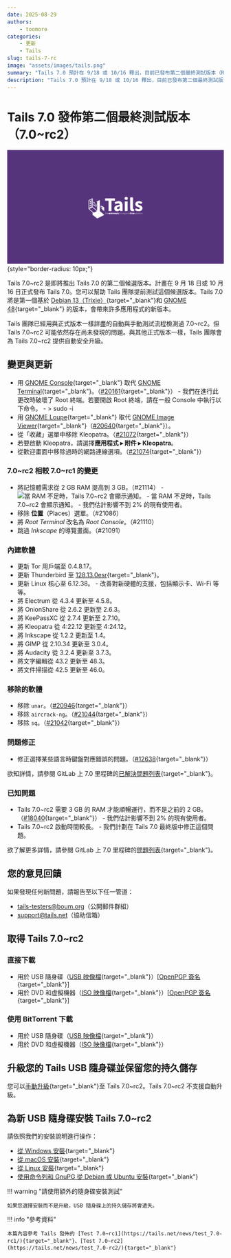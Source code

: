 ```yaml
---
date: 2025-08-29
authors:
    - toomore
categories:
    - 更新
    - Tails
slug: tails-7-rc
image: "assets/images/tails.png"
summary: "Tails 7.0 預計在 9/18 或 10/16 釋出，目前已發布第二個最終測試版本（RC）邀請大家協助測試"
description: "Tails 7.0 預計在 9/18 或 10/16 釋出，目前已發布第二個最終測試版本（RC）邀請大家協助測試"
---
```


# Tails 7.0 發佈第二個最終測試版本（7.0~rc2）

![Tails](./assets/images/tails.png){style="border-radius: 10px;"}

Tails 7.0~rc2 是即將推出 Tails 7.0 的第二個候選版本。計畫在 9 月 18 日或 10 月 16 日正式發布 Tails 7.0。您可以幫助 Tails 團隊提前測試這個候選版本。Tails 7.0 將是第一個基於 [Debian 13（Trixie）](https://www.debian.org/releases/trixie/release-notes/){target="_blank"}和 [GNOME 48](https://release.gnome.org/48/){target="_blank"} 的版本，會帶來許多應用程式的新版本。

Tails 團隊已經用與正式版本一樣詳盡的自動與手動測試流程檢測過 7.0~rc2。但 Tails 7.0~rc2 可能依然存在尚未發現的問題。與其他正式版本一樣，Tails 團隊會為 Tails 7.0~rc2 提供自動安全升級。

<!--more-->

## 變更與更新

- 用 [GNOME Console](https://apps.gnome.org/Console/){target="_blank"} 取代 [GNOME Terminal](https://gitlab.gnome.org/GNOME/gnome-terminal){target="_blank"}。（[#20161](https://gitlab.tails.boum.org/tails/tails/-/issues/20161){target="_blank"}）
      - 我們在進行此更改時破壞了 Root 終端。若要開啟 Root 終端，請在一般 Console 中執行以下命令。
      - > sudo -i
- 用 [GNOME Loupe](https://apps.gnome.org/Loupe/){target="_blank"} 取代 [GNOME Image Viewer](https://wiki.gnome.org/Apps/EyeOfGnome){target="_blank"}（[#20640](https://gitlab.tails.boum.org/tails/tails/-/issues/20640){target="_blank"}）。
- 從「收藏」選單中移除 Kleopatra。（[#21072](https://gitlab.tails.boum.org/tails/tails/-/issues/21072){target="_blank"}）
- 若要啟動 Kleopatra，請選擇**應用程式 ▸ 附件 ▸ Kleopatra**。
- 從歡迎畫面中移除過時的網路連線選項。（[#21074](https://gitlab.tails.boum.org/tails/tails/-/issues/21074){target="_blank"}）

### 7.0~rc2 相較 7.0~rc1 的變更

- 將記憶體需求從 2 GB RAM 提高到 3 GB。（#21114）
      - ![當 RAM 不足時，Tails 7.0~rc2 會顯示通知。](https://tails.net/news/test_7.0-rc2/ram.png)
      - 當 RAM 不足時，Tails 7.0~rc2 會顯示通知。
      - 我們估計影響不到 2% 的現有使用者。
- 移除 **位置**（Places）選單。（#21086）
- 將 _Root Terminal_ 改名為 _Root Console_。（#21110）
- 跳過 _Inkscape_ 的導覽畫面。（#21091）

### 內建軟體

- 更新 Tor 用戶端至 0.4.8.17。
- 更新 Thunderbird 至 [128.13.0esr](https://www.thunderbird.net/en-US/thunderbird/128.13.0esr/releasenotes/){target="_blank"}。
- 更新 Linux 核心至 6.12.38。
      - 改善對新硬體的支援，包括顯示卡、Wi-Fi 等等。
- 將 Electrum 從 4.3.4 更新至 4.5.8。
- 將 OnionShare 從 2.6.2 更新至 2.6.3。
- 將 KeePassXC 從 2.7.4 更新至 2.7.10。
- 將 Kleopatra 從 4:22.12 更新至 4:24.12。
- 將 Inkscape 從 1.2.2 更新至 1.4。
- 將 GIMP 從 2.10.34 更新至 3.0.4。
- 將 Audacity 從 3.2.4 更新至 3.7.3。
- 將文字編輯從 43.2 更新至 48.3。
- 將文件掃描從 42.5 更新至 46.0。

### 移除的軟體

- 移除 `unar`。（[#20946](https://gitlab.tails.boum.org/tails/tails/-/issues/20946){target="_blank"}）
- 移除 `aircrack-ng`。（[#21044](https://gitlab.tails.boum.org/tails/tails/-/issues/21044){target="_blank"}）
- 移除 `sq`。（[#21042](https://gitlab.tails.boum.org/tails/tails/-/issues/21042){target="_blank"}）

### 問題修正

- 修正選擇某些語言時鍵盤對應錯誤的問題。（[#12638](https://gitlab.tails.boum.org/tails/tails/-/issues/12638){target="_blank"}）

欲知詳情，請參閱 GitLab 上 7.0 里程碑的[已解決問題列表](https://gitlab.tails.boum.org/tails/tails/-/issues/?milestone_title=Tails_7.0&state=closed){target="_blank"}。

### 已知問題

- Tails 7.0~rc2 需要 3 GB 的 RAM 才能順暢運行，而不是之前的 2 GB。（[#18040](https://gitlab.tails.boum.org/tails/tails/-/issues/18040){target="_blank"}）
      - 我們估計影響不到 2% 的現有使用者。
- Tails 7.0~rc2 啟動時間較長。
      - 我們計劃在 Tails 7.0 最終版中修正這個問題。

欲了解更多詳情，請參閱 GitLab 上 7.0 里程碑的[問題列表](https://gitlab.tails.boum.org/groups/tails/-/milestones/144#tab-issues){target="_blank"}。

## 您的意見回饋

如果發現任何新問題，請報告至以下任一管道：

- <tails-testers@boum.org>（公開郵件群組）
- <support@tails.net>（協助信箱）

## 取得 Tails 7.0~rc2

### 直接下載

- 用於 USB 隨身碟（[USB 映像檔](https://download.tails.net/tails/alpha/tails-amd64-7.0~rc2/tails-amd64-7.0~rc2.img){target="_blank"}）[[OpenPGP 簽名](https://tails.net/torrents/files/tails-amd64-7.0~rc2.img.sig){target="_blank"}]
- 用於 DVD 和虛擬機器（[ISO 映像檔](https://download.tails.net/tails/alpha/tails-amd64-7.0~rc2/tails-amd64-7.0~rc2.iso){target="_blank"}）[[OpenPGP 簽名](https://tails.net/torrents/files/tails-amd64-7.0~rc2.iso.sig){target="_blank"}]

### 使用 BitTorrent 下載

- 用於 USB 隨身碟（[USB 映像檔](https://tails.net/torrents/files/tails-amd64-7.0~rc2.img.torrent){target="_blank"}）
- 用於 DVD 和虛擬機器（[ISO 映像檔](https://tails.net/torrents/files/tails-amd64-7.0~rc2.iso.torrent){target="_blank"}）

## 升級您的 Tails USB 隨身碟並保留您的持久儲存

您可以[手動升級](https://tails.net/doc/upgrade/index.en.html#manual){target="_blank"}至 Tails 7.0~rc2。Tails 7.0~rc2 不支援自動升級。

## 為新 USB 隨身碟安裝 Tails 7.0~rc2

請依照我們的安裝說明進行操作：

- [從 Windows 安裝](https://tails.net/install/windows/index.en.html){target="_blank"}
- [從 macOS 安裝](https://tails.net/install/mac/index.en.html){target="_blank"}
- [從 Linux 安裝](https://tails.net/install/linux/index.en.html){target="_blank"}
- [使用命令列和 GnuPG 從 Debian 或 Ubuntu 安裝](https://tails.net/install/expert/index.en.html){target="_blank"}

!!! warning "請使用額外的隨身碟安裝測試"

    如果您選擇安裝而不是升級，USB 隨身碟上的持久儲存將會遺失。

!!! info "參考資料"

    本篇內容參考 Tails 發佈的 [Test 7.0~rc1](https://tails.net/news/test_7.0-rc1/){target="_blank"}、[Test 7.0~rc2](https://tails.net/news/test_7.0-rc2/){target="_blank"}
